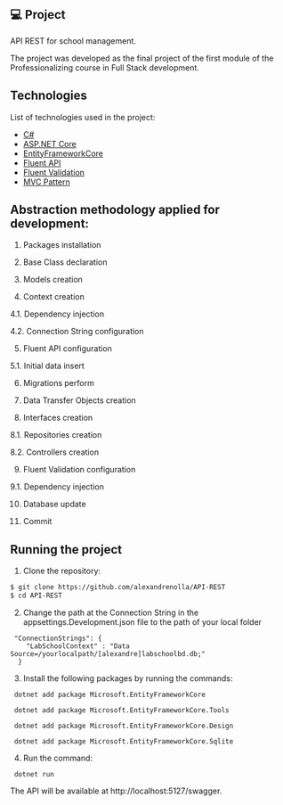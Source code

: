 <p align="center">

 ## 💻 Project

API REST for school management.

The project was developed as the final project of the first module of the Professionalizing course in Full Stack development.
</p>

## Technologies

List of technologies used in the project:

- [C#](https://learn.microsoft.com/pt-br/dotnet/csharp/)
- [ASP.NET Core](https://learn.microsoft.com/pt-br/aspnet/core/introduction-to-aspnet-core?view=aspnetcore-7.0)
- [EntityFrameworkCore](https://learn.microsoft.com/en-us/ef/)
- [Fluent API](https://learn.microsoft.com/pt-br/ef/ef6/modeling/code-first/fluent/types-and-properties)
- [Fluent Validation](https://docs.fluentvalidation.net/en/latest/aspnet.html)
- [MVC Pattern](https://dotnet.microsoft.com/en-us/apps/aspnet/mvc)

## Abstraction methodology applied for development:

1. Packages installation

2. Base Class declaration

3. Models creation

4. Context creation

4.1. Dependency injection

4.2. Connection String configuration

5. Fluent API configuration

5.1. Initial data insert

6. Migrations perform

7. Data Transfer Objects creation

8. Interfaces creation

8.1. Repositories creation

8.2. Controllers creation

9. Fluent Validation configuration

9.1. Dependency injection

10. Database update

11. Commit

## Running the project

1. Clone the repository:

```bash
$ git clone https://github.com/alexandrenolla/API-REST
$ cd API-REST
```


2. Change the path at the Connection String in the appsettings.Development.json file to the path of your local folder

```
 "ConnectionStrings": {
    "LabSchoolContext" : "Data Source=/yourlocalpath/[alexandre]labschoolbd.db;"
  } 
```

3. Install the following packages by running the commands:


```
 dotnet add package Microsoft.EntityFrameworkCore  

 dotnet add package Microsoft.EntityFrameworkCore.Tools 
 
 dotnet add package Microsoft.EntityFrameworkCore.Design

 dotnet add package Microsoft.EntityFrameworkCore.Sqlite
```

4. Run the command:

```
 dotnet run
```

The API will be available at http://localhost:5127/swagger.
